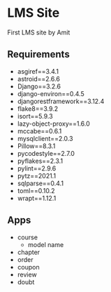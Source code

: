 # LMS Site
First LMS site by Amit


## Requirements
* asgiref==3.4.1
* astroid==2.6.6
* Django==3.2.6
* django-environ==0.4.5
* djangorestframework==3.12.4
* flake8==3.9.2
* isort==5.9.3
* lazy-object-proxy==1.6.0
* mccabe==0.6.1
* mysqlclient==2.0.3
* Pillow==8.3.1
* pycodestyle==2.7.0
* pyflakes==2.3.1
* pylint==2.9.6
* pytz==2021.1
* sqlparse==0.4.1
* toml==0.10.2
* wrapt==1.12.1

## Apps
* course
    * model name
* chapter
* order
* coupon
* review
* doubt


